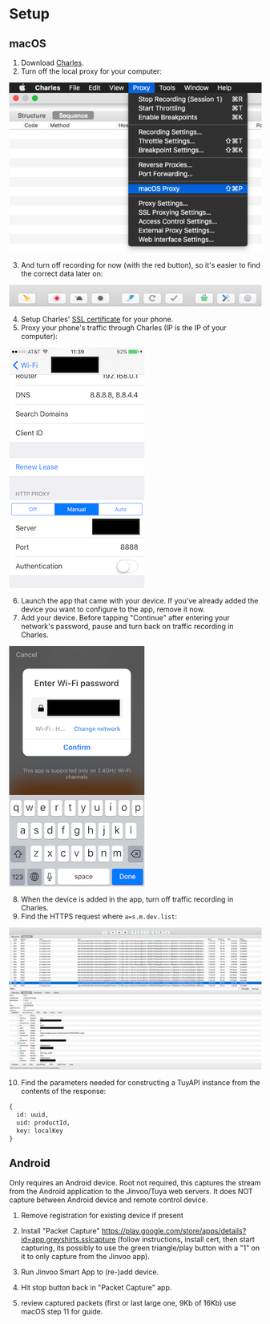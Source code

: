 Setup
=========

## macOS

1. Download [Charles](https://www.charlesproxy.com).
2. Turn off the local proxy for your computer:

![proxy toggle](images/proxy-toggle.png)

3. And turn off recording for now (with the red button), so it's easier to find the correct data later on:

![record toggle](images/record-toggle.png)

4. Setup Charles' [SSL certificate](https://www.charlesproxy.com/documentation/using-charles/ssl-certificates/) for your phone.
5. Proxy your phone's traffic through Charles (IP is the IP of your computer):

![proxy config](images/proxy-config.png)

6. Launch the app that came with your device. If you've already added the device you want to configure to the app, remove it now.
7. Add your device. Before tapping "Continue" after entering your network's password, pause and turn back on traffic recording in Charles.

![wifi config](images/wifi-config.png)

8. When the device is added in the app, turn off traffic recording in Charles.
9. Find the HTTPS request where `a=s.m.dev.list`:

![device data](images/device-data.png)

10. Find the parameters needed for constructing a TuyAPI instance from the contents of the response:
```
{
  id: uuid,
  uid: productId,
  key: localKey
}
```


## Android

Only requires an Android device. Root not required, this captures the stream from the Android application to the Jinvoo/Tuya web servers. It does NOT capture between Android device and remote control device.

1) Remove registration for existing device if present

2) Install "Packet Capture" https://play.google.com/store/apps/details?id=app.greyshirts.sslcapture (follow instructions, install cert, then start capturing, its possibly to use the green triangle/play button with a "1" on it to only capture from the Jinvoo app).

3) Run Jinvoo Smart App to (re-)add device.

4) Hit stop button back in "Packet Capture" app.

5) review captured packets (first or last large one, 9Kb of 16Kb) use macOS step 11 for guide.

